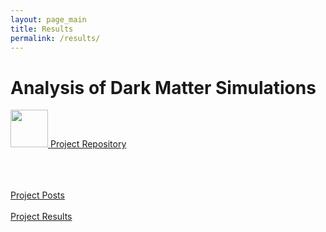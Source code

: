 ```yaml
---
layout: page_main
title: Results
permalink: /results/
---
```



<div class="home">

  <h1 class="page-heading"></h1>

  <h1 class="main-title">  Analysis of Dark Matter Simulations </h1>


  <a href="https://github.com/bvillasen/AY9_dark_matter_analysis" target="_blank"  ><img  src="{{ site.url }}assets/images/GitHub_Logo.png" width="60px"> Project Repository </a>  

  <br>
  <br>
  <br>

  <div class="main-option" >
    <a href="{{ site.url }}/ay9project/posts/"  > Project Posts </a>
  </div>

  <br>


  <div class="main-option" >
    <a href="{{ site.url }}/ay9project/results/"  > Project Results </a>
  </div>

  <br>
  <br>
<!--
  <div class="main-category" >
    Leave a Message
  </div >

  <div class="message_form">
  <form class="" action="index.html" method="post">
    Subject
    <br>
    <input type="text" placeholder="" name="subject" value="" size="40%" maxlength="50" class="simple_box">
    <br>
    Your email (optional)
    <br>
    <input type="text" placeholder="" name="email" value="" size="40%" maxlength="50" class="simple_box">
    <br>
    Message:

     <textarea class="simple_box" id="textarea" name="subject" placeholder="Write message..." style="height:200px"></textarea>

    <button type="button" name="button" class="submit_button">Submit Message</button>
  </form>
  </div>


</div>
-->
